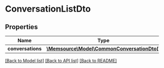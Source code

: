# ConversationListDto

## Properties
Name | Type | Description | Notes
------------ | ------------- | ------------- | -------------
**conversations** | [**\Memsource\Model\CommonConversationDto[]**](CommonConversationDto.md) |  | [optional] 

[[Back to Model list]](../README.md#documentation-for-models) [[Back to API list]](../README.md#documentation-for-api-endpoints) [[Back to README]](../README.md)


